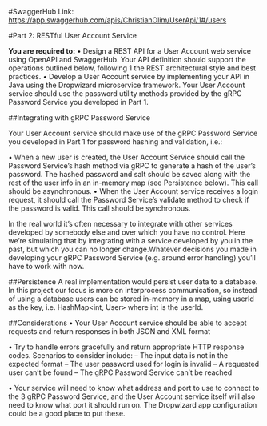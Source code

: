 #SwaggerHub Link:
https://app.swaggerhub.com/apis/ChristianOlim/UserApi/1#/users

#Part 2: RESTful User Account Service

**You are required to:**
• Design a REST API for a User Account web service using OpenAPI and SwaggerHub.
  Your API definition should support the operations outlined below, following 1
  the REST architectural style and best practices.
• Develop a User Account service by implementing your API in Java using the Dropwizard 
  microservice framework. Your User Account service should use the password
  utility methods provided by the gRPC Password Service you developed in Part 1.
  
  
##Integrating with gRPC Password Service

Your User Account service should make use of the gRPC Password Service you developed
in Part 1 for password hashing and validation, i.e.:

• When a new user is created, the User Account Service should call the Password
  Service’s hash method via gRPC to generate a hash of the user’s password. The
  hashed password and salt should be saved along with the rest of the user info in an
  in-memory map (see Persistence below). This call should be asynchronous.
• When the User Account service receives a login request, it should call the Password
  Service’s validate method to check if the password is valid. This call should be
  synchronous.
  
In the real world it’s often necessary to integrate with other services developed 
by somebody else and over which you have no control. Here we’re simulating that by integrating
with a service developed by you in the past, but which you can no longer change.Whatever
decisions you made in developing your gRPC Password Service (e.g. around error handling) 
you’ll have to work with now.


##Persistence
A real implementation would persist user data to a database. In this project our focus is
more on interprocess communication, so instead of using a database users can be stored
in-memory in a map, using userId as the key, i.e. HashMap<int, User> where int is the
userId.


##Considerations
• Your User Account service should be able to accept requests and return responses
  in both JSON and XML format

• Try to handle errors gracefully and return appropriate HTTP response codes. Scenarios to 
  consider include:
– The input data is not in the expected format
– The user password used for login is invalid
– A requested user can’t be found
– The gRPC Password Service can’t be reached

• Your service will need to know what address and port to use to connect to the 3
  gRPC Password Service, and the User Account service itself will also need to know
  what port it should run on. The Dropwizard app configuration could be a good
  place to put these.

